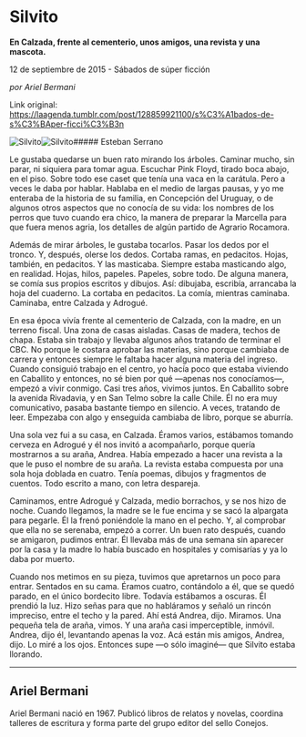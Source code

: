 # Silvito

**En Calzada, frente al cementerio, unos amigos, una revista y una mascota.**

12 de septiembre de 2015 - Sábados de súper ficción

_por Ariel Bermani_

Link original: https://laagenda.tumblr.com/post/128859921100/s%C3%A1bados-de-s%C3%BAper-ficci%C3%B3n

![Silvito](https://64.media.tumblr.com/c8037fd3c625f22673d4e417c88baca4/tumblr_inline_pk34xb29yg1t6q87u_500.jpg)![Silvito](https://64.media.tumblr.com/c8037fd3c625f22673d4e417c88baca4/tumblr_inline_pk34xb29yg1t6q87u_500.jpg)##### Esteban Serrano

  

Le gustaba quedarse un buen rato mirando los árboles. Caminar mucho, sin parar, ni siquiera para tomar agua. Escuchar Pink Floyd, tirado boca abajo, en el piso. Sobre todo ese caset que tenía una vaca en la carátula. Pero a veces le daba por hablar. Hablaba en el medio de largas pausas, y yo me enteraba de la historia de su familia, en Concepción del Uruguay, o de algunos otros aspectos que no conocía de su vida: los nombres de los perros que tuvo cuando era chico, la manera de preparar la Marcella para que fuera menos agria, los detalles de algún partido de Agrario Rocamora.

Además de mirar árboles, le gustaba tocarlos. Pasar los dedos por el tronco. Y, después, olerse los dedos. Cortaba ramas, en pedacitos. Hojas, también, en pedacitos. Y las masticaba. Siempre estaba masticando algo, en realidad. Hojas, hilos, papeles. Papeles, sobre todo. De alguna manera, se comía sus propios escritos y dibujos. Así: dibujaba, escribía, arrancaba la hoja del cuaderno. La cortaba en pedacitos. La comía, mientras caminaba. Caminaba, entre Calzada y Adrogué. 

En esa época vivía frente al cementerio de Calzada, con la madre, en un terreno fiscal. Una zona de casas aisladas. Casas de madera, techos de chapa. Estaba sin trabajo y llevaba algunos años tratando de terminar el CBC. No porque le costara aprobar las materias, sino porque cambiaba de carrera y entonces siempre le faltaba hacer alguna materia del ingreso. Cuando consiguió trabajo en el centro, yo hacía poco que estaba viviendo en Caballito y entonces, no sé bien por qué —apenas nos conocíamos—, empezó a vivir conmigo. Casi tres años, vivimos juntos. En Caballito sobre la avenida Rivadavia, y en San Telmo sobre la calle Chile. Él no era muy comunicativo, pasaba bastante tiempo en silencio. A veces, tratando de leer. Empezaba con algo y enseguida cambiaba de libro, porque se aburría.  

 Una sola vez fui a su casa, en Calzada. Éramos varios, estábamos tomando cerveza en Adrogué y él nos invitó a acompañarlo, porque quería mostrarnos a su araña, Andrea. Había empezado a hacer una revista a la que le puso el nombre de su araña. La revista estaba compuesta por una sola hoja doblada en cuatro. Tenía poemas, dibujos y fragmentos de cuentos. Todo escrito a mano, con letra despareja. 

 Caminamos, entre Adrogué y Calzada, medio borrachos, y se nos hizo de noche. Cuando llegamos, la madre se le fue encima y se sacó la alpargata para pegarle. Él la frenó poniéndole la mano en el pecho. Y, al comprobar que ella no se serenaba, empezó a correr. Un buen rato después, cuando se amigaron, pudimos entrar. Él llevaba más de una semana sin aparecer por la casa y la madre lo había buscado en hospitales y comisarías y ya lo daba por muerto.

 Cuando nos metimos en su pieza, tuvimos que apretarnos un poco para entrar. Sentados en su cama. Éramos cuatro, contándolo a él, que se quedó parado, en el único bordecito libre. Todavía estábamos a oscuras. Él prendió la luz. Hizo señas para que no habláramos y señaló un rincón impreciso, entre el techo y la pared. Ahí está Andrea, dijo. Miramos. Una pequeña tela de araña, vimos. Y una araña casi imperceptible, inmóvil. Andrea, dijo él, levantando apenas la voz. Acá están mis amigos, Andrea, dijo. Lo miré a los ojos. Entonces supe —o sólo imaginé— que Silvito estaba llorando. 



---

Ariel Bermani
-------------

 Ariel Bermani nació en 1967. Publicó libros de relatos y novelas, coordina talleres de escritura y forma parte del grupo editor del sello Conejos.



